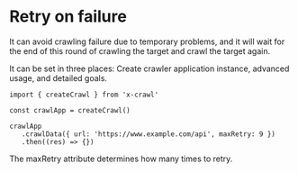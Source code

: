 # Retry on failure

It can avoid crawling failure due to temporary problems, and it will wait for the end of this round of crawling the target and crawl the target again.

It can be set in three places: Create crawler application instance, advanced usage, and detailed goals.

```js{6}
import { createCrawl } from 'x-crawl'

const crawlApp = createCrawl()

crawlApp
   .crawlData({ url: 'https://www.example.com/api', maxRetry: 9 })
   .then((res) => {})
```

The maxRetry attribute determines how many times to retry.
